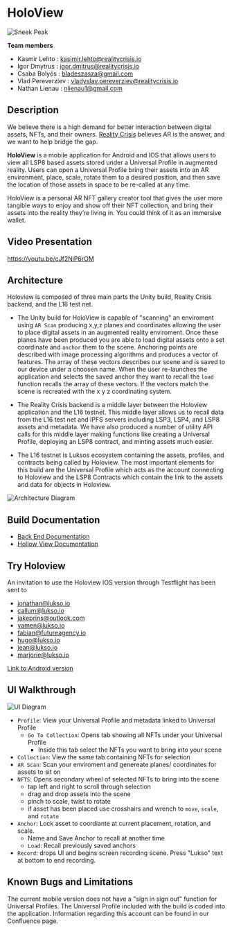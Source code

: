 # HoloView 
![Sneek Peak](./images/holoview.gif)

**Team members**
 - Kasmir Lehto : kasimir.lehto@realitycrisis.io
 - Igor Dmytrus : igor.dmitrus@realitycrisis.io
 - Csaba Bolyós : bladeszasza@gmail.com
 - Vlad Pereverziev : vladyslav.pereverziev@realitycrisis.io
 - Nathan Lienau : nlienau1@gmail.com

## Description
We believe there is a high demand for better interaction between digital assets, NFTs, and their owners. [Reality Crisis](https://realitycrisis.io/) believes AR is the answer, and we want to help bridge the gap. 

**HoloView** is a mobile application for Android and IOS that allows users to view all LSP8 based assets stored under a Universal Profile in augmented reality. Users can open a Universal Profile bring their assets into an AR environment, place, scale, rotate them to a desired position, and then save the location of those assets in space to be re-called at any time. 

HoloView is a personal AR NFT gallery creator tool that gives the user more tangible ways to enjoy and show off their NFT collection, and bring their assets into the reality they’re living in. You could think of it as an immersive wallet.

## Video Presentation 
https://youtu.be/cJf2NiP6rOM

## Architecture 
Holoview is composed of three main parts the Unity build, Reality Crisis backend, and the L16 test net. 

- The Unity build for HoloView is capable of "scanning" an enviroment using `AR Scan` producing x,y,z planes and coordinates allowing the user to place digital assets in an augmented reality enviroment. Once these planes have been produced you are able to load digital assets onto a set coordinate and `anchor` them to the scene. Anchoring points are described with image processing algorithms and produces a vector of features. The array of these vectors describes our scene and is saved to our device under a choosen name. When the user re-launches the application and selects the saved anchor they want to recall the `load` function recalls the array of these vectors. If the vectors match the scene is recreated with the x y z coordinating system.

- The Reality Crisis backend is a middle layer between the Holoview application and the L16 testnet. This middle layer allows us to recall data from the L16 test net and IPFS servers including LSP3, LSP4, and LSP8 assets and metadata. We have also produced a number of utility API calls for this middle layer making functions like creating a Universal Profile, deploying an LSP8 contract, and minting assets much easier. 

- The L16 testnet is Luksos ecosystem containing the assets, profiles, and contracts being called by Holoview. The most important elements for this build are the Universal Profile which acts as the account connecting to Holoview and the LSP8 Contracts which contain the link to the assets and data for objects in Holoview. 

![Architecture Diagram](https://gitlab.com/igor.dmitrus1/lukso_nft/-/raw/Develop/images/archdiagram.png)

## Build Documentation 

 - [Back End Documentation ](https://realitycrisis.atlassian.net/wiki/spaces/HOL/pages/2038235137/Backend+layer)
 - [Hollow View Documentation](https://realitycrisis.atlassian.net/wiki/spaces/HOL/pages/2041970692/Holoview+app) 

## Try Holoview 
An invitation to use the Holoview IOS version through Testflight has been sent to 
 - jonathan@lukso.io 
 - callum@lukso.io 
 - jakeprins@outlook.com 
 - yamen@lukso.io 
 - fabian@futureagency.io 
 - hugo@lukso.io 
 - jean@lukso.io 
 - marjorie@lukso.io

[Link to Android version](https://drive.google.com/drive/folders/1Qf_gKMLAoa_2-LYODVDs563OjywI0EFs?usp=sharing) 

## UI Walkthrough 
![UI Diagram](https://gitlab.com/igor.dmitrus1/lukso_nft/-/raw/Develop/images/hexagon.jpeg)
 - `Profile`: View your Universal Profile and metadata linked to Universal Profile 
   - `Go To Collection`: Opens tab showing all NFTs under your Universal Profile 
     - Inside this tab select the NFTs you want to bring into your scene 
 - `Collection`: View the same tab containing NFTs for selection 
 - `AR Scan`: Scan your enviroment and genereate planes/ coordinates for assets to sit on 
 - `NFTS`: Opens secondary wheel of selected NFTs to bring into the scene 
   - tap left and right to scroll through selection 
   - drag and drop assets into the scene
   - pinch to scale, twist to rotate
   - if asset has been placed use crosshairs and wrench to `move`, `scale`, and `rotate` 
 - `Anchor`: Lock asset to coordiante at current placement, rotation, and scale. 
   - Name and Save Anchor to recall at another time 
   - `Load`: Recall previously saved anchors 
 - `Record`: drops UI and begins screen recording scene. Press "Lukso" text at bottom to end recording. 

 ## Known Bugs and Limitations 
 The current mobile version does not have a "sign in sign out" function for Universal Profiles. The Universal Profile included with the build is coded into the application. Information regarding this account can be found in our Confluence page.
